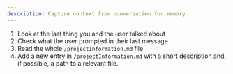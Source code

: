 ```yaml
---
description: Capture context from conversation for memory
---
```


1. Look at the last thing you and the user talked about
2. Check what the user prompted in their last message
3. Read the whole `/projectInformation.md` file
4. Add a new entry in `/projectInformation.md` with a short description and, if possible, a path to a relevant file.